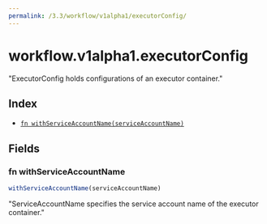 ```yaml
---
permalink: /3.3/workflow/v1alpha1/executorConfig/
---
```


# workflow.v1alpha1.executorConfig

"ExecutorConfig holds configurations of an executor container."

## Index

* [`fn withServiceAccountName(serviceAccountName)`](#fn-withserviceaccountname)

## Fields

### fn withServiceAccountName

```ts
withServiceAccountName(serviceAccountName)
```

"ServiceAccountName specifies the service account name of the executor container."